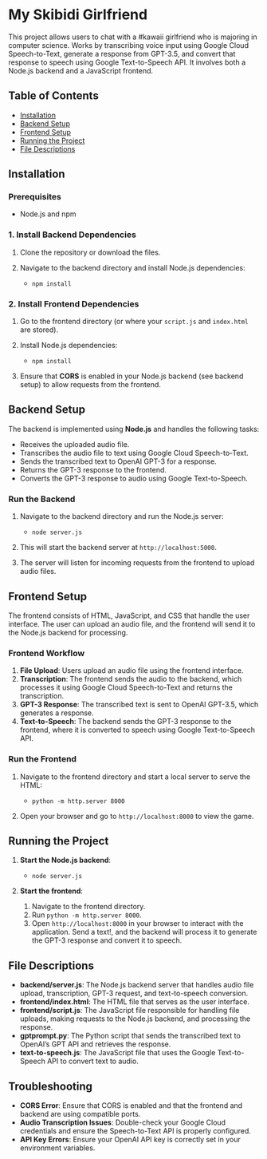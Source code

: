 # My Skibidi Girlfriend

This project allows users to chat with a #kawaii girlfriend who is majoring in computer science. Works by transcribing voice input using Google Cloud Speech-to-Text, generate a response from GPT-3.5, and convert that response to speech using Google Text-to-Speech API. It involves both a Node.js backend and a JavaScript frontend. 

## Table of Contents

- [Installation](#installation)
- [Backend Setup](#backend-setup)
- [Frontend Setup](#frontend-setup)
- [Running the Project](#running-the-project)
- [File Descriptions](#file-descriptions)

## Installation

### Prerequisites

- Node.js and npm

### 1. Install Backend Dependencies

1. Clone the repository or download the files.
   
2. Navigate to the backend directory and install Node.js dependencies:

   - `npm install`

### 2. Install Frontend Dependencies

1. Go to the frontend directory (or where your `script.js` and `index.html` are stored).

2. Install Node.js dependencies:

   - `npm install`

3. Ensure that **CORS** is enabled in your Node.js backend (see backend setup) to allow requests from the frontend.

## Backend Setup

The backend is implemented using **Node.js** and handles the following tasks:

- Receives the uploaded audio file.
- Transcribes the audio file to text using Google Cloud Speech-to-Text.
- Sends the transcribed text to OpenAI GPT-3 for a response.
- Returns the GPT-3 response to the frontend.
- Converts the GPT-3 response to audio using Google Text-to-Speech.

### Run the Backend

1. Navigate to the backend directory and run the Node.js server:

   - `node server.js`

2. This will start the backend server at `http://localhost:5000`.

3. The server will listen for incoming requests from the frontend to upload audio files.

## Frontend Setup

The frontend consists of HTML, JavaScript, and CSS that handle the user interface. The user can upload an audio file, and the frontend will send it to the Node.js backend for processing.

### Frontend Workflow

1. **File Upload**: Users upload an audio file using the frontend interface.
2. **Transcription**: The frontend sends the audio to the backend, which processes it using Google Cloud Speech-to-Text and returns the transcription.
3. **GPT-3 Response**: The transcribed text is sent to OpenAI GPT-3.5, which generates a response.
4. **Text-to-Speech**: The backend sends the GPT-3 response to the frontend, where it is converted to speech using Google Text-to-Speech API.

### Run the Frontend

1. Navigate to the frontend directory and start a local server to serve the HTML:

   - `python -m http.server 8000`

2. Open your browser and go to `http://localhost:8000` to view the game.

## Running the Project

1. **Start the Node.js backend**:

   - `node server.js`

2. **Start the frontend**:

   1. Navigate to the frontend directory.
   2. Run `python -m http.server 8000`.
   3. Open `http://localhost:8000` in your browser to interact with the application. Send a text!, and the backend will process it to generate the GPT-3 response and convert it to speech.

## File Descriptions

- **backend/server.js**: The Node.js backend server that handles audio file upload, transcription, GPT-3 request, and text-to-speech conversion.
- **frontend/index.html**: The HTML file that serves as the user interface.
- **frontend/script.js**: The JavaScript file responsible for handling file uploads, making requests to the Node.js backend, and processing the response.
- **gptprompt.py**: The Python script that sends the transcribed text to OpenAI’s GPT API and retrieves the response.
- **text-to-speech.js**: The JavaScript file that uses the Google Text-to-Speech API to convert text to audio.

## Troubleshooting

- **CORS Error**: Ensure that CORS is enabled and that the frontend and backend are using compatible ports.
- **Audio Transcription Issues**: Double-check your Google Cloud credentials and ensure the Speech-to-Text API is properly configured.
- **API Key Errors**: Ensure your OpenAI API key is correctly set in your environment variables.
